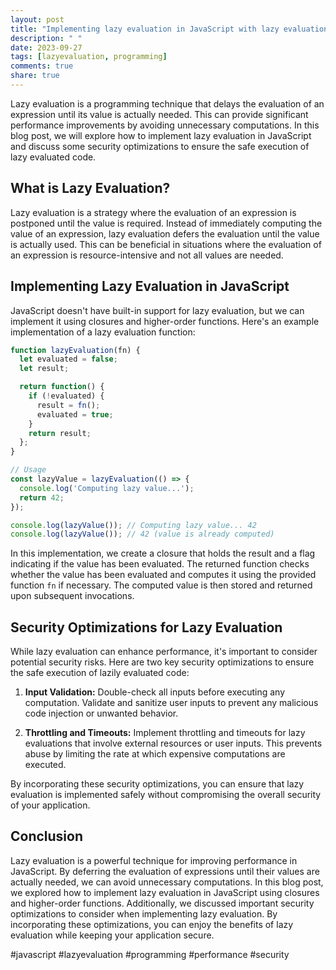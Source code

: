 ```yaml
---
layout: post
title: "Implementing lazy evaluation in JavaScript with lazy evaluation security optimizations"
description: " "
date: 2023-09-27
tags: [lazyevaluation, programming]
comments: true
share: true
---
```


Lazy evaluation is a programming technique that delays the evaluation of an expression until its value is actually needed. This can provide significant performance improvements by avoiding unnecessary computations. In this blog post, we will explore how to implement lazy evaluation in JavaScript and discuss some security optimizations to ensure the safe execution of lazy evaluated code.

## What is Lazy Evaluation?

Lazy evaluation is a strategy where the evaluation of an expression is postponed until the value is required. Instead of immediately computing the value of an expression, lazy evaluation defers the evaluation until the value is actually used. This can be beneficial in situations where the evaluation of an expression is resource-intensive and not all values are needed.

## Implementing Lazy Evaluation in JavaScript

JavaScript doesn't have built-in support for lazy evaluation, but we can implement it using closures and higher-order functions. Here's an example implementation of a lazy evaluation function:

```javascript
function lazyEvaluation(fn) {
  let evaluated = false;
  let result;

  return function() {
    if (!evaluated) {
      result = fn();
      evaluated = true;
    }
    return result;
  };
}

// Usage
const lazyValue = lazyEvaluation(() => {
  console.log('Computing lazy value...');
  return 42;
});

console.log(lazyValue()); // Computing lazy value... 42
console.log(lazyValue()); // 42 (value is already computed)
```

In this implementation, we create a closure that holds the result and a flag indicating if the value has been evaluated. The returned function checks whether the value has been evaluated and computes it using the provided function `fn` if necessary. The computed value is then stored and returned upon subsequent invocations.

## Security Optimizations for Lazy Evaluation

While lazy evaluation can enhance performance, it's important to consider potential security risks. Here are two key security optimizations to ensure the safe execution of lazily evaluated code:

1. **Input Validation:** Double-check all inputs before executing any computation. Validate and sanitize user inputs to prevent any malicious code injection or unwanted behavior.

2. **Throttling and Timeouts:** Implement throttling and timeouts for lazy evaluations that involve external resources or user inputs. This prevents abuse by limiting the rate at which expensive computations are executed.

By incorporating these security optimizations, you can ensure that lazy evaluation is implemented safely without compromising the overall security of your application.

## Conclusion

Lazy evaluation is a powerful technique for improving performance in JavaScript. By deferring the evaluation of expressions until their values are actually needed, we can avoid unnecessary computations. In this blog post, we explored how to implement lazy evaluation in JavaScript using closures and higher-order functions. Additionally, we discussed important security optimizations to consider when implementing lazy evaluation. By incorporating these optimizations, you can enjoy the benefits of lazy evaluation while keeping your application secure.

#javascript #lazyevaluation #programming #performance #security
